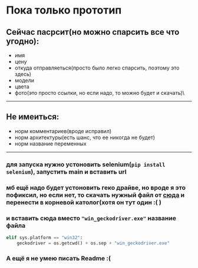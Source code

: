 
# Пока только прототип
## Сейчас  пасрсит(но можно спарсить все что угодно):
- имя
- цену
- откуда отправляеться(просто было легко спарсить, поэтому это здесь)
- модели
- цвета
- фото(это просто ссылки, но если надо, то можно будет и скачать)\
---
## Не имеиться:
- норм комментариев(вроде исправил)
- норм архитектуры(есть шанс, что ее никогда не будет)
- норм название переменных
---
### для запуска нужно устоновить selenium(`pip install selenium`), запустить main и вставить url
### мб ещё надо будет устоновить геко драйве, но вроде я это пофиксил, но если нет, то скачать нужный файл от [сюда](https://github.com/mozilla/geckodriver/releases) и перенести в корневой католог(хотя он тут один :( )
### и вставить сюда вместо `"win_geckodriver.exe"` название файла
```python
elif sys.platform == "win32":
    geckodriver = os.getcwd() + os.sep + "win_geckodriver.exe"
```
### А ещё я не умею писать Readme :(